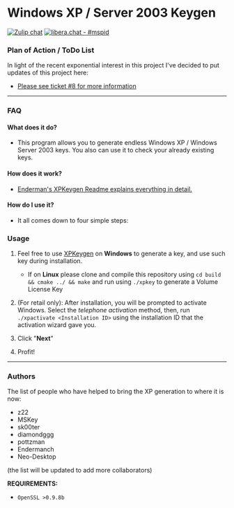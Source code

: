 # **Windows XP / Server 2003 Keygen**

[![Zulip chat](https://img.shields.io/badge/zulip-join_chat-brightgreen.svg)](https://umskt.zulipchat.com) 
[![libera.chat - #mspid](https://img.shields.io/badge/libera.chat-%23mspid-brightgreen)](ircs://irc.libera.chat:6697/#mspid)

### **Plan of Action / ToDo List**

In light of the recent exponential interest in this project I've decided to put updates of this project here:

* [Please see ticket #8 for more information](https://github.com/Neo-Desktop/WindowsXPKg/issues/8)


------

### **FAQ**

#### **What does it do?**

* This program allows you to generate endless Windows XP / Windows Server 2003 keys.
  You also can use it to check your already existing keys.

#### **How does it work?**

* [Enderman's XPKeygen Readme explains everything in detail.](https://github.com/Endermanch/XPKeygen)

#### **How do I use it?**

* It all comes down to four simple steps:


### **Usage**
1. Feel free to use [XPKeygen](https://github.com/Endermanch/XPKeygen) on **Windows** to generate a key, and use such key during installation.

    * If on **Linux** please clone and compile this repository using `cd build && cmake ../ && make` and run using `./xpkey` to generate a Volume License Key

2. (For retail only): After installation, you will be prompted to activate Windows. Select the *telephone activation* method, then, run `./xpactivate <Installation ID>` using the installation ID that the activation wizard gave you.

3. Click "**Next**"

4. Profit!


------


### Authors
The list of people who have helped to bring the XP generation to where it is now:
* z22
* MSKey
* sk00ter
* diamondggg
* pottzman
* Endermanch
* Neo-Desktop

(the list will be updated to add more collaborators)

**REQUIREMENTS:**

* `OpenSSL >0.9.8b`
